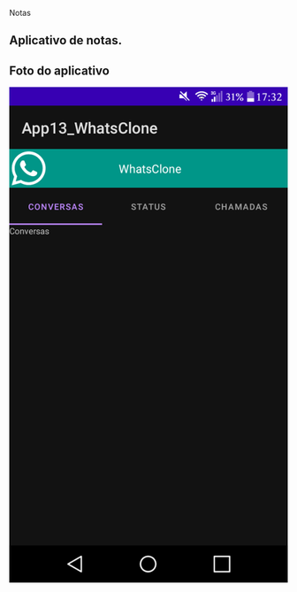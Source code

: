 Notas

Aplicativo de notas.
---

## Foto do aplicativo

![App](/App13_WhatsClone/readme-images/app.png)